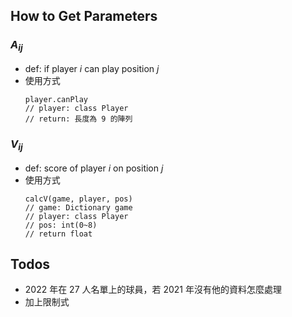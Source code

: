 ## How to Get Parameters

### $A_{ij}$

- def: if player $i$ can play position $j$
- 使用方式
  ```
  player.canPlay
  // player: class Player
  // return: 長度為 9 的陣列
  ```

### $V_{ij}$

- def: score of player $i$ on position $j$
- 使用方式
  ```
  calcV(game, player, pos)
  // game: Dictionary game
  // player: class Player
  // pos: int(0~8)
  // return float
  ```

## Todos

- 2022 年在 27 人名單上的球員，若 2021 年沒有他的資料怎麼處理
- 加上限制式

